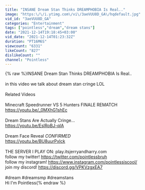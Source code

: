```yaml
---
title: "INSANE Dream Stan Thinks DREAMPHOBIA Is Real.."
image: "https:\/\/i.ytimg.com\/vi\/3aeVUU8D_GA\/hqdefault.jpg"
vid_id: "3aeVUU8D_GA"
categories: "Entertainment"
tags: ["pointless","dream","dream stans"]
date: "2021-12-14T19:18:45+03:00"
vid_date: "2021-12-14T01:23:32Z"
duration: "PT16M6S"
viewcount: "6331"
likeCount: "827"
dislikeCount: ""
channel: "Pointless"
---
```

{% raw %}INSANE Dream Stan Thinks DREAMPHOBIA Is Real..<br /><br />in this video we talk about dream stan cringe LOL<br /><br />Related Videos<br /><br />Minecraft Speedrunner VS 5 Hunters FINALE REMATCH<br /><a rel="nofollow" target="blank" href="https://youtu.be/_0MXhG1shEc">https://youtu.be/_0MXhG1shEc</a><br /><br />Dream Stans Are Actually Cringe...<br /><a rel="nofollow" target="blank" href="https://youtu.be/EslRoBJ-qIA">https://youtu.be/EslRoBJ-qIA</a><br /><br />Dream Face Reveal *CONFIRMED*<br /><a rel="nofollow" target="blank" href="https://youtu.be/BU8uurPxIck">https://youtu.be/BU8uurPxIck</a><br /><br />THE SERVER I PLAY ON: play.itsjerryandharry.com<br />follow my twitter! <a rel="nofollow" target="blank" href="https://twitter.com/pointlessbruh">https://twitter.com/pointlessbruh</a><br />follow my instagram! <a rel="nofollow" target="blank" href="https://www.instagram.com/pointlessiscool/">https://www.instagram.com/pointlessiscool/</a><br />join my discord! <a rel="nofollow" target="blank" href="https://discord.gg/VPKVzgxEA7">https://discord.gg/VPKVzgxEA7</a><br /><br />#dream #dreamsmp #dreamstans <br />Hi I'm Pointless{% endraw %}
